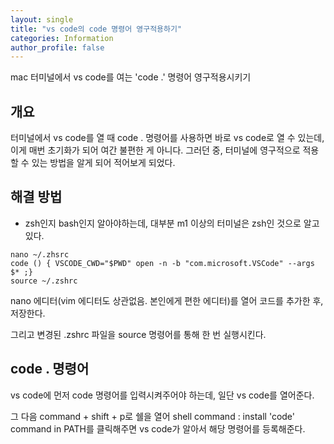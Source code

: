 ```yaml
---
layout: single
title: "vs code의 code 명령어 영구적용하기"
categories: Information
author_profile: false
---
```


mac 터미널에서 vs code를 여는 'code .' 명령어 영구적용시키기

## 개요

터미널에서 vs code를 열 때 code . 명령어를 사용하면 바로 vs code로 열 수 있는데, 이게 매번 초기화가 되어 여간 불편한 게 아니다. 그러던 중, 터미널에 영구적으로 적용할 수 있는 방법을 알게 되어 적어보게 되었다.

## 해결 방법

- zsh인지 bash인지 알아야하는데, 대부분 m1 이상의 터미널은 zsh인 것으로 알고 있다.

```
nano ~/.zhsrc
code () { VSCODE_CWD="$PWD" open -n -b "com.microsoft.VSCode" --args $* ;}
source ~/.zshrc
```

nano 에디터(vim 에디터도 상관없음. 본인에게 편한 에디터)를 열어 코드를 추가한 후, 저장한다.

그리고 변경된 .zshrc 파일을 source 명령어를 통해 한 번 실행시킨다.

## code . 명령어

vs code에 먼저 code 명령어를 입력시켜주어야 하는데, 일단 vs code를 열어준다.

그 다음 command + shift + p로 쉘을 열어 shell command : install 'code' command in PATH를 클릭해주면 vs code가 알아서 해당 명령어를 등록해준다.

